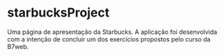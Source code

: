 # starbucksProject
Uma página de apresentação da Starbucks. A aplicação foi desenvolvida com a intenção de concluir um dos exercícios propostos pelo curso da B7web.
